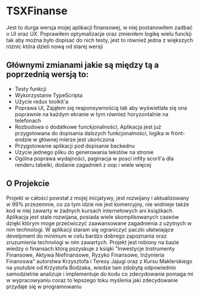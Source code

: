 # TSXFinanse

Jest to durga wersja mojej aplikacji finansowej, w niej postanowiłem zadbać o UI oraz UX.
Poprawiłem optymalizacje oraz zmieniłem logikę wielu funckji tak aby można było dopisać do nich testy, jest to również jedna z większych różnic która
dzieli nową od starej wersji

## Głównymi zmianami jakie są między tą a poprzednią wersją to:
  - Testy funkcji
  - Wykorzystanie TypeScripta
  - Użycie redux toolkit'a 
  - Poprawa UI, Zająłem się responsywnością tak aby wyświetlała się ona poprawnie na każdym ekranie w tym również horyzontalnie na telefonach
  - Rozbudowa o dodatkowe funckjonalności, Aplikacja jest już przygotowana do dopisania dalszych funkcjonalności, logika w front-endzie w głównej mierze jest ukończona
  - Przygotowanie aplikacji pod dopisanie backednu
  - Użycie jednego pliku do generowania tekstów na stronie
  - Ogólna poprawa wydajności, paginacja w posci infity scorll'a dla renderu tabelki, dodanie zagadnień z oop i wiele więcej

  ## O Projekcie

  Projekt w całości powstał z mojej inicjatywy, jest rozwijany i aktualizowany w 99% przezemnie, co za tym idzie nie jest komercyjny, nie widnieje także kod w niej zawarty w żadnych kursach internetowych ani książkach. Aplikacja jest stale rozwijana, posiada wiele skomplikowanych caseów dzięki którym moge przećwiczyć zaawansowane zagadnienia z użytnych w nim technologi. W aplikacji staram się ograniczyć paczki ułatwiające develpment do minimum w celu bardzo dobrego zapoznania oraz zruzumienia technologi w nim zawartych. Projekt jest robiony na bazie wiedzy o finansach którą pozyskuje z ksiąki "Inwestycje Instrumenty Finansowe, Aktywa Niefinansowe, Ryzyko Finansowe, Inżynieria Finanoswa" autorstwa Krzysztofa i Teresy Jajugi oraz z Kursu Maklerskiego na youtubie od Krzystofa Bodzaka, wiedze tam zdobytą odpowiednio samodzielnie analizuje i implementuje do kodu co zdecydowanie pomaga mi w wypracowyaniu coraz to lepszego toku myślenia jaki zdecydowanie przydaje się w programowaniu


